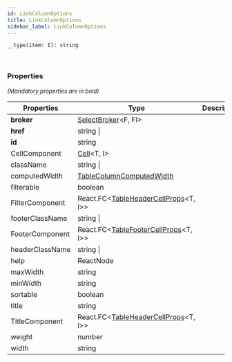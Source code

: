 ```yaml
---
id: LinkColumnOptions
title: LinkColumnOptions
sidebar_label: LinkColumnOptions
---
```


```tsx
__type(item: I): string
```
<br/>



### Properties

<font size="2"><i>(Mandatory properties are in bold)</i></font>

| Properties | Type | Description |
| --------- | ---- | ----------- |
| **broker** | [SelectBroker](/api2/types/SelectBroker.md)<F, FI\> |  |
| **href** | string \|  |  |
| **id** | string |  |
| CellComponent | [Cell](/api2/types/Cell.md)<T, I\> |  |
| className | string \|  |  |
| computedWidth | [TableColumnComputedWidth](/api2/types/TableColumnComputedWidth.md) |  |
| filterable | boolean |  |
| FilterComponent | React.FC<[TableHeaderCellProps](/api2/types/TableHeaderCellProps.md)<T, I\>\> |  |
| footerClassName | string \|  |  |
| FooterComponent | React.FC<[TableFooterCellProps](/api2/types/TableFooterCellProps.md)<T, I\>\> |  |
| headerClassName | string \|  |  |
| help | ReactNode |  |
| maxWidth | string |  |
| minWidth | string |  |
| sortable | boolean |  |
| title | string |  |
| TitleComponent | React.FC<[TableHeaderCellProps](/api2/types/TableHeaderCellProps.md)<T, I\>\> |  |
| weight | number |  |
| width | string |  |

